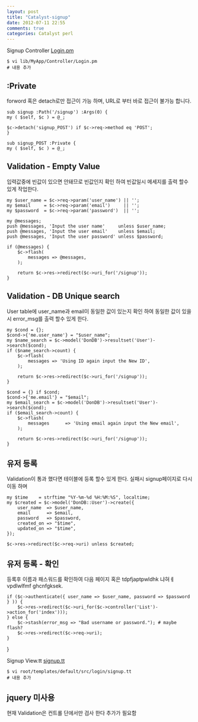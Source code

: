 ```yaml
---
layout: post
title: "Catalyst-signup"
date: 2012-07-11 22:55
comments: true
categories: Catalyst perl
---
```


Signup Controller [Login.pm](https://gist.github.com/3090526)

    $ vi lib/MyApp/Controller/Login.pm
    # 내용 추가

## :Private

forword 혹은 detach로만 접근이 가능 하며, URL로 부터 바로 접근이 불가능 합니다.

    sub signup :Path('/signup') :Args(0) {
	my ( $self, $c ) = @_;

	$c->detach('signup_POST') if $c->req->method eq 'POST';
    }

    sub signup_POST :Private {
	my ( $self, $c ) = @_;


## Validation - Empty Value

입력값중에 빈값이 있으면 안돼므로 빈값인지 확인 하여 빈값일시 메세지를
출력 할수 있게 작업한다.

    my $user_name = $c->req->param('user_name') || '';
    my $email     = $c->req->param('email')     || '';
    my $password  = $c->req->param('password')  || '';

    my @messages;
    push @messages, 'Input the user name'     unless $user_name;
    push @messages, 'Input the user email'    unless $email;
    push @messages, 'Input the user password' unless $password;

    if (@messages) {
        $c->flash(
            messages => @messages,
        );

        return $c->res->redirect($c->uri_for('/signup'));
    }

## Validation - DB Unique search

User table에 user_name과 email이 동일한 값이 있는지 확인 하여 동일한
값이 있을시 error_msg를 출력 할수 있게 한다.

    my $cond = {};
    $cond->{'me.user_name'} = "$user_name";
    my $name_search = $c->model('DonDB')->resultset('User')->search($cond);
    if ($name_search->count) {
        $c->flash(
            messages => 'Using ID again input the New ID',
        );

        return $c->res->redirect($c->uri_for('/signup'));
    }

    $cond = {} if $cond;
    $cond->{'me.email'} = "$email";
    my $email_search = $c->model('DonDB')->resultset('User')->search($cond);
    if ($email_search->count) {
        $c->flash(
            messages      => 'Using email again input the New email',
        );

        return $c->res->redirect($c->uri_for('/signup'));
    }

## 유저 등록

Validation이 통과 했다면 테이블에 등록 할수 있게 한다.
실패시 signup페이지로 다시 이동 하며 

    my $time    = strftime "%Y-%m-%d %H:%M:%S", localtime;
    my $created = $c->model('DonDB::User')->create({
        user_name  => $user_name,
        email      => $email,
        password   => $password,
        created_on => "$time",
        updated_on => "$time",
    });

    $c->res->redirect($c->req->uri) unless $created;

## 유저 등록 - 확인

등록후 이름과 패스워드를 확인하여 다음 페이지 혹은 tdpfjaptpwldhk 냐혀ㅔvpdlwlfmf ghcnfgksek.

    if ($c->authenticate({ user_name => $user_name, password => $password } )) {
        $c->res->redirect($c->uri_for($c->controller('List')->action_for('index')));
    } else {
        $c->stash(error_msg => "Bad username or password."); # maybe flash?
        $c->res->redirect($c->req->uri);
    }
}

Signup View.tt [signup.tt](https://gist.github.com/3090541)

    $ vi root/templates/default/src/login/signup.tt
    # 내용 추가

## jquery 미사용

현재 Validation은 컨트롤 단에서만 검사 한다
추가가 필요함
